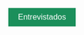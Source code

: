 <style>
.popup-overlay {
  position: fixed;
  top: 0; left: 0;
  width: 100%; height: 100%;
  background-color: rgba(0, 0, 0, 0.6);
  display: none;
  justify-content: center;
  align-items: center;
  z-index: 9999;
  padding: 0 1rem;
}
.popup-box {
  background: #fff;
  border: 4px solid #1b8f5b;
  padding: 2rem 2rem 1rem 2rem;
  width: calc(100% - 4rem); /* ocupa tudo com margem lateral */
  max-width: 1000px;        /* ou o limite do tema */
  border-radius: 0;
  position: relative;
  font-family: sans-serif;
  max-height: 80vh;
  overflow-y: auto;
  box-sizing: border-box;
}
.popup-close {
  position: absolute;
  top: 10px; right: 15px;
  font-size: 1.5rem;
  cursor: pointer;
  color: #1b8f5b;
}
.popup-title {
  text-align: center;
  font-weight: bold;
  font-size: 1.5rem;
  color: #1b8f5b;
  margin-bottom: 1.5rem;
}
.popup-box p {
  margin-bottom: 1rem;
  line-height: 1.5;
  color: #000;
}
.popup-box a {
  color: #1b8f5b !important;
  font-weight: bold;
  text-decoration: none;
}
.popup-box a:hover {
  text-decoration: underline;
  color: #145635 !important;
}
.popup-button-wrapper {
  text-align: center;
  margin: 2rem 0;
}
.popup-button {
  padding: 10px 20px;
  background-color: #1b8f5b;
  color: #fff;
  border: none;
  border-radius: 0;
  font-size: 1rem;
  cursor: pointer;
}
</style>

<div class="popup-button-wrapper">
  <button class="popup-button" onclick="document.querySelector('.popup-overlay').style.display='flex'">Entrevistados</button>
</div>

<div class="popup-overlay">
  <div class="popup-box">
    <span class="popup-close" onclick="document.querySelector('.popup-overlay').style.display='none'">&times;</span>
    <div class="popup-title">Entrevistados</div>

    <p><a href="https://www.escavador.com/sobre/4164980/camilo-de-oliveira-aggio" target="_blank" rel="noopener noreferrer">Camilo de Oliveira Aggio</a>: Professor e pesquisador da Universidade Federal de Minas Gerais (UFMG) a respeito da presença de Jair Messias Bolsonaro nas redes e doutor em Comunicação e Cultura Contemporânea</p>

    <p><a href="https://www.escavador.com/sobre/6711834/demian-bezerra-de-melo" target="_blank" rel="noopener noreferrer">Demian Bezerra de Melo</a>: Professor Adjunto de História Contemporânea do curso de Políticas Públicas da Universidade Federal Fluminense (UFF), doutor em história e pesquisador a respeito do Bolsonarismo e o Fascismo. Participante voluntário da Comissão Nacional da Verdade</p>

    <p><a href="https://www.escavador.com/sobre/4029556/emilio-peluso-neder-meyer" target="_blank" rel="noopener noreferrer">Emílio Peluso Neder Meyer</a>: Doutor em direito, pesquisador a respeito do bolsonarismo e Professor de Teoria da Constituição, Teoria do Estado e Direito Constitucional no Curso de Graduação e no Programa de Pós-Graduação em Direito da Faculdade de Direito da UFMG</p>

    <p><a href="https://www.escavador.com/sobre/6493049/jose-de-assis-santiago-neto" target="_blank" rel="noopener noreferrer">José de Assis Santiago Neto</a>: Doutor em Direito Processual e professor de direito penal e processual da PUC Minas</p>

    <p><a href="https://www.escavador.com/sobre/535550/malco-braga-camargos" target="_blank" rel="noopener noreferrer">Malco Braga Camargos</a>: Doutor em Ciência Política, professor da PUC Minas, diretor do Instituto Ver Pesquisa e Estratégia</p>

    <p><a href="https://www.escavador.com/sobre/7085116/nara-lya-simoes-caetano-cabral" target="_blank" rel="noopener noreferrer">Nara Lya Cabral Scabin</a>: Doutora em Ciências da Comunicação, professora de jornalismo e pesquisadora da linha de Poder e Processos Sociotécnicos do PPGCOM da PUC Minas</p>

    <p><a href="https://www.escavador.com/sobre/6204704/paulo-henrique-paschoeto-cassimiro" target="_blank" rel="noopener noreferrer">Paulo Henrique Paschoeto Cassimiro</a>: Professor do departamento de ciência política da Uerj, doutor em ciência política e pesquisador a respeito do populismo reacionário</p>

    <p><a href="http://lattes.cnpq.br/0242663293732863" target="_blank" rel="noopener noreferrer">Robson Sávio Reis Souza</a>: Coordenador da Comissão da Verdade em Minas Gerais, sociólogo, doutor em ciências sociais, professor da PUC Minas e pesquisador a respeito do bolsonarismo e autoritarismo</p>

    <p><a href="https://www.escavador.com/sobre/4477844/wallison-alves-brandao" target="_blank" rel="noopener noreferrer">Wallison Alves Brandão</a>: Doutorando em Ciências Sociais, professor de Filosofia e Sociologia e pesquisador a respeito dos Golpes de Estado na América Latina</p>
  </div>
</div>
